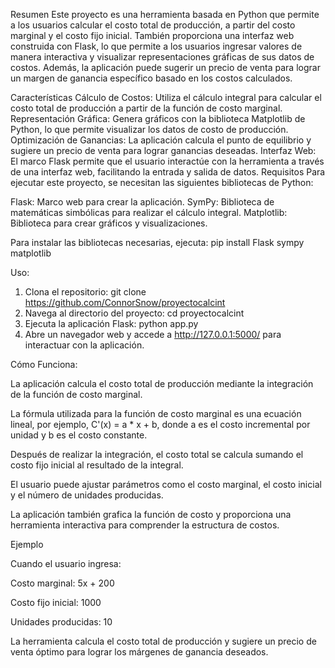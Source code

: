  Resumen
Este proyecto es una herramienta basada en Python que permite a los usuarios calcular el costo total de producción, a partir del costo marginal y el costo fijo inicial. También proporciona una interfaz web construida con Flask, lo que permite a los usuarios ingresar valores de manera interactiva y visualizar representaciones gráficas de sus datos de costos. Además, la aplicación puede sugerir un precio de venta para lograr un margen de ganancia específico basado en los costos calculados.

Características
Cálculo de Costos: Utiliza el cálculo integral para calcular el costo total de producción a partir de la función de costo marginal.
Representación Gráfica: Genera gráficos con la biblioteca Matplotlib de Python, lo que permite visualizar los datos de costo de producción.
Optimización de Ganancias: La aplicación calcula el punto de equilibrio y sugiere un precio de venta para lograr ganancias deseadas.
Interfaz Web: El marco Flask permite que el usuario interactúe con la herramienta a través de una interfaz web, facilitando la entrada y salida de datos.
Requisitos
Para ejecutar este proyecto, se necesitan las siguientes bibliotecas de Python:

Flask: Marco web para crear la aplicación.
SymPy: Biblioteca de matemáticas simbólicas para realizar el cálculo integral.
Matplotlib: Biblioteca para crear gráficos y visualizaciones.

Para instalar las bibliotecas necesarias, ejecuta:
pip install Flask sympy matplotlib

Uso:
1. Clona el repositorio: git clone https://github.com/ConnorSnow/proyectocalcint
2. Navega al directorio del proyecto: cd proyectocalcint
3. Ejecuta la aplicación Flask: python app.py
4.  Abre un navegador web y accede a http://127.0.0.1:5000/ para interactuar con la aplicación.


Cómo Funciona:

La aplicación calcula el costo total de producción mediante la integración de la función de costo marginal.

La fórmula utilizada para la función de costo marginal es una ecuación lineal, por ejemplo, C'(x) = a * x + b, donde a es el costo incremental por unidad y b es el costo constante.

Después de realizar la integración, el costo total se calcula sumando el costo fijo inicial al resultado de la integral.

El usuario puede ajustar parámetros como el costo marginal, el costo inicial y el número de unidades producidas.

La aplicación también grafica la función de costo y proporciona una herramienta interactiva para comprender la estructura de costos.


Ejemplo

Cuando el usuario ingresa:

Costo marginal: 5x + 200

Costo fijo inicial: 1000

Unidades producidas: 10

La herramienta calcula el costo total de producción y sugiere un precio de venta óptimo para lograr los márgenes de ganancia deseados.
